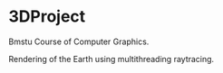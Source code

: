 # 3DProject
Bmstu Course of Computer Graphics.

Rendering of the Earth using multithreading raytracing.
